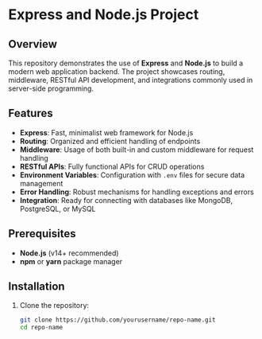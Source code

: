 # Express and Node.js Project  

## Overview  
This repository demonstrates the use of **Express** and **Node.js** to build a modern web application backend. The project showcases routing, middleware, RESTful API development, and integrations commonly used in server-side programming.  

## Features  
- **Express**: Fast, minimalist web framework for Node.js  
- **Routing**: Organized and efficient handling of endpoints  
- **Middleware**: Usage of both built-in and custom middleware for request handling  
- **RESTful APIs**: Fully functional APIs for CRUD operations  
- **Environment Variables**: Configuration with `.env` files for secure data management  
- **Error Handling**: Robust mechanisms for handling exceptions and errors  
- **Integration**: Ready for connecting with databases like MongoDB, PostgreSQL, or MySQL  

## Prerequisites  
- **Node.js** (v14+ recommended)  
- **npm** or **yarn** package manager  

## Installation  

1. Clone the repository:  
   ```bash  
   git clone https://github.com/yourusername/repo-name.git  
   cd repo-name  
